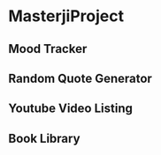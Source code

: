 # MasterjiProject

## Mood Tracker
## Random Quote Generator
## Youtube Video Listing
## Book Library
